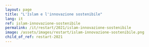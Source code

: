 ```yaml
---
layout: page
title: "L'Islam e l'innovazione sostenibile"
lang: it
ref: islam-innovazione-sostenibile
permalink: /it/restart/2021/islam-innovazione-sostenibile
image: /assets/images/restart/islam-innovazione-sostenibile.png
child_of_ref: restart-2021
---
```

